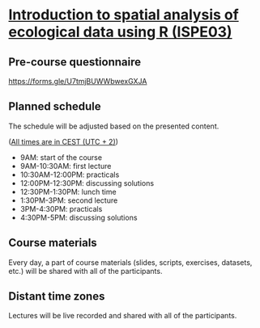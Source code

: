 # [Introduction to spatial analysis of ecological data using R (ISPE03)](https://www.prstatistics.com/course/introduction-to-spatial-analysis-of-ecological-data-using-r-ispe03/)

## Pre-course questionnaire

https://forms.gle/U7tmjBUWWbwexGXJA

## Planned schedule 

The schedule will be adjusted based on the presented content.

([All times are in CEST (UTC + 2)](https://www.timeanddate.com/worldclock/poland))

- 9AM: start of the course
- 9AM-10:30AM: first lecture
- 10:30AM-12:00PM: practicals
- 12:00PM-12:30PM: discussing solutions
- 12:30PM-1:30PM: lunch time
- 1:30PM-3PM: second lecture
- 3PM-4:30PM: practicals
- 4:30PM-5PM: discussing solutions

## Course materials

Every day, a part of course materials (slides, scripts, exercises, datasets, etc.) will be shared with all of the participants.

## Distant time zones

Lectures will be live recorded and shared with all of the participants.

